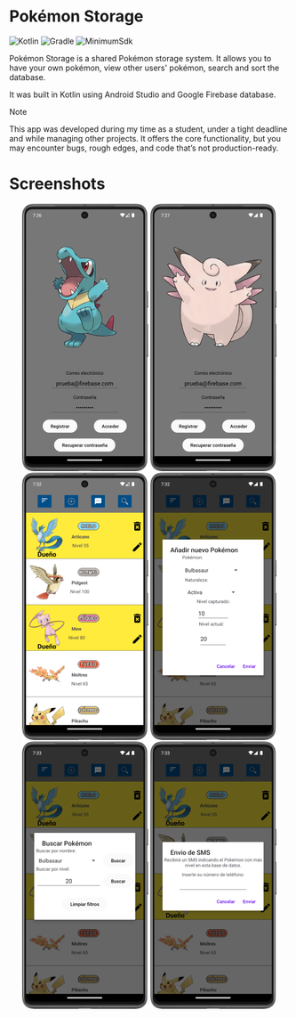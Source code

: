 # Pokémon Storage

![Kotlin](https://img.shields.io/badge/Kotlin-1.7.10-7F52FF?logo=kotlin&logoColor=white)
![Gradle](https://img.shields.io/badge/Gradle-7%2B-02303A?logo=gradle&logoColor=white)
![MinimumSdk](https://img.shields.io/badge/Minimum%20SDK-24-brightgreen)

Pokémon Storage is a shared Pokémon storage system. It allows you to have your own pokémon, view other users' pokémon, search and sort the database.

It was built in Kotlin using Android Studio and Google Firebase database.

> [!NOTE]  
This app was developed during my time as a student, under a tight deadline and while managing other projects. It offers the core functionality, but you may encounter bugs, rough edges, and code that’s not production-ready.

# Screenshots

<p align="center">
  <img src="docs/media/pokemon_storage_01.png" alt="Screenshot 1">
  <img src="docs/media/pokemon_storage_02.png" alt="Screenshot 2">
  <img src="docs/media/pokemon_storage_03.png" alt="Screenshot 3">
  <img src="docs/media/pokemon_storage_04.png" alt="Screenshot 4">
  <img src="docs/media/pokemon_storage_05.png" alt="Screenshot 5">
  <img src="docs/media/pokemon_storage_06.png" alt="Screenshot 6">
</p>
